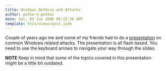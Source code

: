 ```yaml
---
title: Windows Defence and Attacks
author: petko-d-petkov
date: Sat, 03 Jun 2006 09:23:36 GMT
template: this/views/post.jade
---
```


Couple of years ago me and some of my friends had to do a [presentation](http://www.gnucitizen.org/static/blog/2006/06/windows-defence-and-attacks.swf) on common Windows related attacks. The presentation is all flash based. You need to use the keyboard arrows to navigate your way through the slides.

**NOTE** Keep in mind that some of the topics covered in this presentation might be a little bit outdated.
